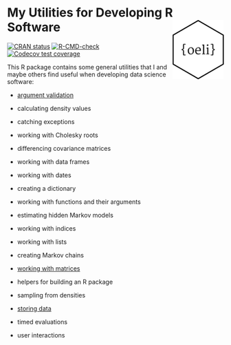 # My Utilities for Developing R Software <a href="https://loelschlaeger.de/oeli/"><img src="man/figures/logo.png" align="right" height="138" /></a>

<!-- badges: start -->
[![CRAN status](https://www.r-pkg.org/badges/version/oeli)](https://CRAN.R-project.org/package=oeli)
[![R-CMD-check](https://github.com/loelschlaeger/oeli/actions/workflows/R-CMD-check.yaml/badge.svg)](https://github.com/loelschlaeger/oeli/actions/workflows/R-CMD-check.yaml)
[![Codecov test coverage](https://codecov.io/gh/loelschlaeger/oeli/branch/master/graph/badge.svg)](https://app.codecov.io/gh/loelschlaeger/oeli?branch=master)
<!-- badges: end -->

This R package contains some general utilities that I and maybe others find useful when developing data science software:

- [argument validation](https://loelschlaeger.de/oeli/articles/argument_validation.html)

- calculating density values

- catching exceptions

- working with Cholesky roots

- differencing covariance matrices

- working with data frames

- working with dates

- creating a dictionary

- working with functions and their arguments

- estimating hidden Markov models

- working with indices

- working with lists

- creating Markov chains

- [working with matrices](https://loelschlaeger.de/oeli/articles/matrix_helpers.html)

- helpers for building an R package

- sampling from densities

- [storing data](https://loelschlaeger.de/oeli/articles/storage_helpers.html)

- timed evaluations

- user interactions

